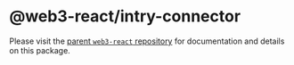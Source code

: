 # @web3-react/intry-connector

Please visit the [parent `web3-react` repository](https://github.com/NoahZinsmeister/web3-react) for documentation and details on this package.
